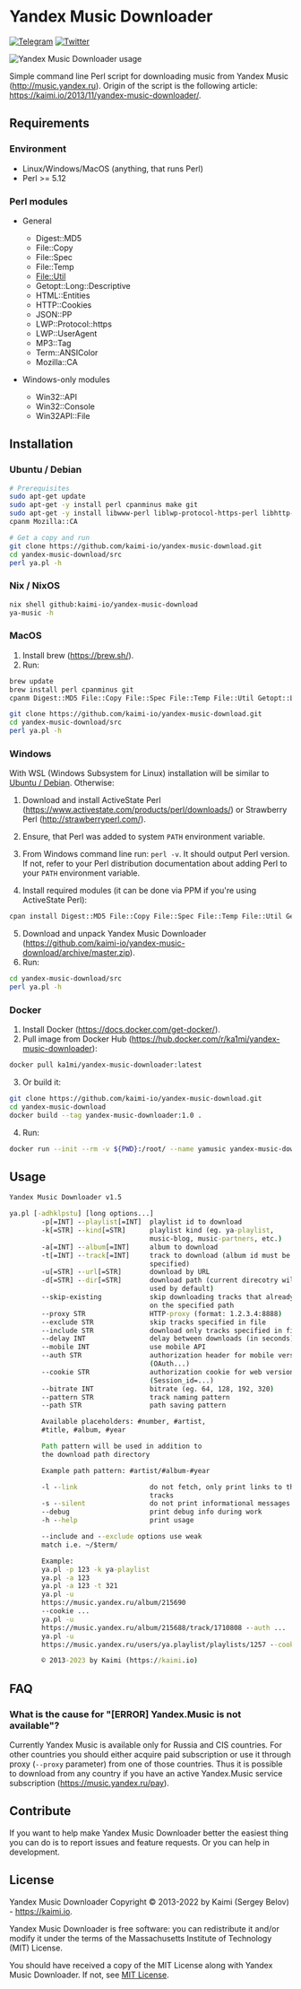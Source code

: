 Yandex Music Downloader
=====================

[![Telegram](https://img.shields.io/badge/Telegram--lightgrey?logo=telegram&style=social)](https://t.me/kaimi_io)
[![Twitter](https://img.shields.io/twitter/follow/kaimi_io?style=social)](https://twitter.com/kaimi_io)

![Yandex Music Downloader usage](https://github.com/kaimi-io/yandex-music-download/blob/master/usage.gif?raw=true)

Simple command line Perl script for downloading music from Yandex Music (http://music.yandex.ru).
Origin of the script is the following article: https://kaimi.io/2013/11/yandex-music-downloader/.

## Requirements
### Environment
* Linux/Windows/MacOS (anything, that runs Perl)
* Perl >= 5.12

### Perl modules
* General
  * Digest::MD5
  * File::Copy
  * File::Spec
  * File::Temp
  * [File::Util](https://github.com/tommybutler/file-util)
  * Getopt::Long::Descriptive
  * HTML::Entities
  * HTTP::Cookies
  * JSON::PP
  * LWP::Protocol::https
  * LWP::UserAgent
  * MP3::Tag
  * Term::ANSIColor
  * Mozilla::CA
  
* Windows-only modules
  * Win32::API
  * Win32::Console
  * Win32API::File

## Installation
### Ubuntu / Debian
```bash
# Prerequisites
sudo apt-get update
sudo apt-get -y install perl cpanminus make git
sudo apt-get -y install libwww-perl liblwp-protocol-https-perl libhttp-cookies-perl libhtml-parser-perl libmp3-tag-perl libgetopt-long-descriptive-perl libarchive-zip-perl
cpanm Mozilla::CA

# Get a copy and run
git clone https://github.com/kaimi-io/yandex-music-download.git
cd yandex-music-download/src
perl ya.pl -h
```
### Nix / NixOS
```bash
nix shell github:kaimi-io/yandex-music-download
ya-music -h
```
### MacOS
1. Install brew (https://brew.sh/).
2. Run:
```bash
brew update
brew install perl cpanminus git
cpanm Digest::MD5 File::Copy File::Spec File::Temp File::Util Getopt::Long::Descriptive HTML::Entities HTTP::Cookies JSON::PP LWP::Protocol::https LWP::UserAgent MP3::Tag Term::ANSIColor Mozilla::CA

git clone https://github.com/kaimi-io/yandex-music-download.git
cd yandex-music-download/src
perl ya.pl -h
```
### Windows
With WSL (Windows Subsystem for Linux) installation will be similar to [Ubuntu / Debian](#ubuntu--debian).
Otherwise:
1. Download and install ActiveState Perl (https://www.activestate.com/products/perl/downloads/) or Strawberry Perl (http://strawberryperl.com/).
2. Ensure, that Perl was added to system `PATH` environment variable.
3. From Windows command line run:
```perl -v```. It should output Perl version. If not, refer to your Perl distribution documentation about adding Perl to your `PATH` environment variable.

4. Install required modules (it can be done via PPM if you're using ActiveState Perl):
```bash
cpan install Digest::MD5 File::Copy File::Spec File::Temp File::Util Getopt::Long::Descriptive HTML::Entities HTTP::Cookies JSON::PP LWP::Protocol::https LWP::UserAgent MP3::Tag Term::ANSIColor Mozilla::CA Win32::API Win32::Console Win32API::File
```
5. Download and unpack Yandex Music Downloader (https://github.com/kaimi-io/yandex-music-download/archive/master.zip).
6. Run:
```bash
cd yandex-music-download/src
perl ya.pl -h
```

### Docker
1. Install Docker (https://docs.docker.com/get-docker/).
2. Pull image from Docker Hub (https://hub.docker.com/r/ka1mi/yandex-music-downloader):
```bash
docker pull ka1mi/yandex-music-downloader:latest
```
3. Or build it:
```bash
git clone https://github.com/kaimi-io/yandex-music-download.git
cd yandex-music-download
docker build --tag yandex-music-downloader:1.0 .
```
4. Run:
```bash
docker run --init --rm -v ${PWD}:/root/ --name yamusic yandex-music-downloader:1.0 -d /root --cookie "Session_id=..." -u https://music.yandex.ru/album/215688/track/1710808
```

## Usage
```bat
Yandex Music Downloader v1.5

ya.pl [-adhklpstu] [long options...]
        -p[=INT] --playlist[=INT]  playlist id to download
        -k[=STR] --kind[=STR]      playlist kind (eg. ya-playlist,
                                   music-blog, music-partners, etc.)
        -a[=INT] --album[=INT]     album to download
        -t[=INT] --track[=INT]     track to download (album id must be
                                   specified)
        -u[=STR] --url[=STR]       download by URL
        -d[=STR] --dir[=STR]       download path (current direcotry will be
                                   used by default)
        --skip-existing            skip downloading tracks that already exist
                                   on the specified path
        --proxy STR                HTTP-proxy (format: 1.2.3.4:8888)
        --exclude STR              skip tracks specified in file
        --include STR              download only tracks specified in file
        --delay INT                delay between downloads (in seconds)
        --mobile INT               use mobile API
        --auth STR                 authorization header for mobile version
                                   (OAuth...)
        --cookie STR               authorization cookie for web version
                                   (Session_id=...)
        --bitrate INT              bitrate (eg. 64, 128, 192, 320)
        --pattern STR              track naming pattern
        --path STR                 path saving pattern

        Available placeholders: #number, #artist,
        #title, #album, #year

        Path pattern will be used in addition to
        the download path directory

        Example path pattern: #artist/#album-#year

        -l --link                  do not fetch, only print links to the
                                   tracks
        -s --silent                do not print informational messages
        --debug                    print debug info during work
        -h --help                  print usage

        --include and --exclude options use weak
        match i.e. ~/$term/

        Example:
        ya.pl -p 123 -k ya-playlist
        ya.pl -a 123
        ya.pl -a 123 -t 321
        ya.pl -u
        https://music.yandex.ru/album/215690
        --cookie ...
        ya.pl -u
        https://music.yandex.ru/album/215688/track/1710808 --auth ...
        ya.pl -u
        https://music.yandex.ru/users/ya.playlist/playlists/1257 --cookie ...

        © 2013-2023 by Kaimi (https://kaimi.io)
```

## FAQ
### What is the cause for "[ERROR] Yandex.Music is not available"?
Currently Yandex Music is available only for Russia and CIS countries. For other countries you should either acquire paid subscription or use it through proxy (```--proxy``` parameter) from one of those countries. Thus it is possible to download from any country if you have an active Yandex.Music service subscription (https://music.yandex.ru/pay).

## Contribute
If you want to help make Yandex Music Downloader better the easiest thing you can do is to report issues and feature requests. Or you can help in development.

## License
Yandex Music Downloader Copyright © 2013-2022 by Kaimi (Sergey Belov) - https://kaimi.io.

Yandex Music Downloader is free software: you can redistribute it and/or modify it under the terms of the Massachusetts Institute of Technology (MIT) License.

You should have received a copy of the MIT License along with Yandex Music Downloader. If not, see [MIT License](LICENSE).
